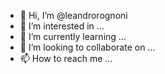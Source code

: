 - 👋 Hi, I’m @leandrorognoni
- 👀 I’m interested in ...
- 🌱 I’m currently learning ...
- 💞️ I’m looking to collaborate on ...
- 📫 How to reach me ...

<!---
leandrorognoni/leandrorognoni is a ✨ special ✨ repository because its `README.md` (this file) appears on your GitHub profile.
You can click the Preview link to take a look at your changes.
--->

